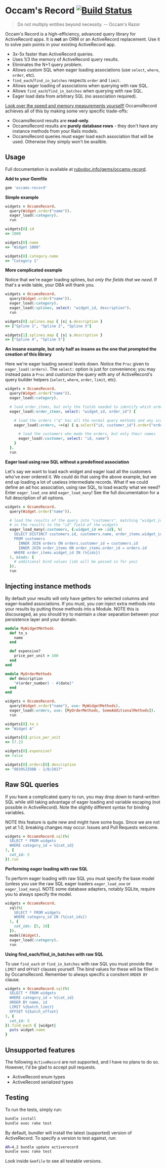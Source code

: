 # Occam's Record [![Build Status](https://travis-ci.org/jhollinger/occams-record.svg?branch=master)](https://travis-ci.org/jhollinger/occams-record)

> Do not multiply entities beyond necessity. -- Occam's Razor

Occam's Record is a high-efficiency, advanced query library for ActiveRecord apps. It is **not** an ORM or an ActiveRecord replacement. Use it to solve pain points in your existing ActiveRecord app.

* 3x-5x faster than ActiveRecord queries.
* Uses 1/3 the memory of ActiveRecord query results.
* Eliminates the N+1 query problem.
* Allows custom SQL when eager loading associations (use `select`, `where`, `order`, etc).
* `find_each`/`find_in_batches` respects `order` and `limit`.
* Allows eager loading of associations when querying with raw SQL.
* Allows `find_each`/`find_in_batches` when querying with raw SQL.
* Eager load data from arbitrary SQL (no association required).

[Look over the speed and memory measurements yourself!](https://github.com/jhollinger/occams-record/wiki/Measurements) OccamsRecord achieves all of this by making some very specific trade-offs:

* OccamsRecord results are **read-only**.
* OccamsRecord results are **purely database rows** - they don't have any instance methods from your Rails models.
* OccamsRecord queries must eager load each association that will be used. Otherwise they simply won't be availble.

## Usage

Full documentation is available at [rubydoc.info/gems/occams-record](http://www.rubydoc.info/gems/occams-record).

**Add to your Gemfile**

```ruby
gem 'occams-record'
```

**Simple example**

```ruby
widgets = OccamsRecord.
  query(Widget.order("name")).
  eager_load(:category).
  run

widgets[0].id
=> 1000

widgets[0].name
=> "Widget 1000"

widgets[0].category.name
=> "Category 1"
```

**More complicated example**

Notice that we're eager loading splines, but *only the fields that we need*. If that's a wide table, your DBA will thank you.

```ruby
widgets = OccamsRecord.
  query(Widget.order("name")).
  eager_load(:category).
  eager_load(:splines, select: "widget_id, description").
  run

widgets[0].splines.map { |s| s.description }
=> ["Spline 1", "Spline 2", "Spline 3"]

widgets[1].splines.map { |s| s.description }
=> ["Spline 4", "Spline 5"]
```

**An insane example, but only half as insane as the one that prompted the creation of this library**

Here we're eager loading several levels down. Notice the `Proc` given to `eager_load(:orders)`. The `select:` option is just for convenience; you may instead pass a `Proc` and customize the query with any of ActiveRecord's query builder helpers (`select`, `where`, `order`, `limit`, etc).

```ruby
widgets = OccamsRecord.
  query(Widget.order("name")).
  eager_load(:category).

  # load order_items, but only the fields needed to identify which orders go with which widgets
  eager_load(:order_items, select: "widget_id, order_id") {

    # load the orders ("q" has all the normal query methods and any scopes defined on Order)
    eager_load(:orders, ->(q) { q.select("id, customer_id").order("order_date DESC") }) {

      # load the customers who made the orders, but only their names
      eager_load(:customer, select: "id, name")
    }
  }.
  run
```

**Eager load using raw SQL without a predefined association**

Let's say we want to load each widget and eager load all the customers who've ever ordered it. We could do that using the above example, but we end up loading a lot of useless intermediate records. What if we could define an ad hoc association, using raw SQL, to load exactly what we need? Enter `eager_load_one` and `eager_load_many`! See the full documentation for a full description of all options.

```ruby
widgets = OccamsRecord.
  query(Widget.order("name")).

  # load the results of the query into "customers", matching "widget_id"
  # in the results to the "id" field of the widgets
  eager_load_many(:customers, {:widget_id => :id}, %(
    SELECT DISTINCT customers.id, customers.name, order_items.widget_id
    FROM customers
      INNER JOIN orders ON orders.customer_id = customers.id
      INNER JOIN order_items ON order_items.order_id = orders.id
    WHERE order_items.widget_id IN (%{ids})
  ), binds: {
    # additional bind values (ids will be passed in for you)
  }).
  run
```

## Injecting instance methods

By default your results will only have getters for selected columns and eager-loaded associations. If you must, you *can* inject extra methods into your results by putting those methods into a Module. NOTE this is discouraged, as you should try to maintain a clear separation between your persistence layer and your domain.

```ruby
module MyWidgetMethods
  def to_s
    name
  end

  def expensive?
    price_per_unit > 100
  end
end

module MyOrderMethods
  def description
    "#{order_number} - #{date}"
  end
end

widgets = OccamsRecord.
  query(Widget.order("name"), use: MyWidgetMethods).
  eager_load(:orders, use: [MyOrderMethods, SomeAdditionalMethods]).
  run

widgets[0].to_s
=> "Widget A"

widgets[0].price_per_unit
=> 57.23

widgets[0].expensive?
=> false

widgets[0].orders[0].description
=> "O839SJZ98B - 1/8/2017"
```

## Raw SQL queries

If you have a complicated query to run, you may drop down to hand-written SQL while still taking advantage of eager loading and variable escaping (not possible in ActiveRecord). Note the slightly different syntax for binding variables.

NOTE this feature is quite new and might have some bugs. Since we are not yet at 1.0, breaking changes may occur. Issues and Pull Requests welcome.

```ruby
widgets = OccamsRecord.sql(%(
  SELECT * FROM widgets
  WHERE category_id = %{cat_id}
), {
  cat_id: 5
}).run
```

**Performing eager loading with raw SQL**

To perform eager loading with raw SQL you must specify the base model (unless you use the raw SQL eager loaders `eager_load_one` or `eager_load_many`). NOTE some database adapters, notably SQLite, require you to always specify the model.

```ruby
widgets = OccamsRecord.
  sql(%(
    SELECT * FROM widgets
    WHERE category_id IN (%{cat_ids})
  ), {
    cat_ids: [5, 10]
  }).
  model(Widget).
  eager_load(:category).
  run
```

**Using find_each/find_in_batches with raw SQL**

To use `find_each` or `find_in_batches` with raw SQL you must provide the `LIMIT` and `OFFSET` clauses yourself. The bind values for these will be filled in by OccamsRecord. Remember to always specific a consitent `ORDER BY` clause.

```ruby
widgets = OccamsRecord.sql(%(
  SELECT * FROM widgets
  WHERE category_id = %{cat_id}
  ORDER BY name, id
  LIMIT %{batch_limit}
  OFFSET %{batch_offset}
), {
  cat_id: 5
}).find_each { |widget|
  puts widget.name
}
```

## Unsupported features

The following `ActiveRecord` are not supported, and I have no plans to do so. However, I'd be glad to accept pull requests.

* ActiveRecord enum types
* ActiveRecord serialized types

## Testing

To run the tests, simply run:

```bash
bundle install
bundle exec rake test
```

By default, bundler will install the latest (supported) version of ActiveRecord. To specify a version to test against, run:

```bash
AR=4.2 bundle update activerecord
bundle exec rake test
```

Look inside `Gemfile` to see all testable versions.
